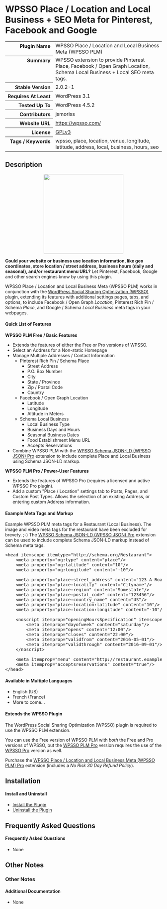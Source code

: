 <h1>WPSSO Place / Location and Local Business + SEO Meta for Pinterest, Facebook and Google</h1>

<table>
<tr><th align="right" valign="top" nowrap>Plugin Name</th><td>WPSSO Place / Location and Local Business Meta (WPSSO PLM)</td></tr>
<tr><th align="right" valign="top" nowrap>Summary</th><td>WPSSO extension to provide Pinterest Place, Facebook / Open Graph Location, Schema Local Business + Local SEO meta tags.</td></tr>
<tr><th align="right" valign="top" nowrap>Stable Version</th><td>2.0.2-1</td></tr>
<tr><th align="right" valign="top" nowrap>Requires At Least</th><td>WordPress 3.1</td></tr>
<tr><th align="right" valign="top" nowrap>Tested Up To</th><td>WordPress 4.5.2</td></tr>
<tr><th align="right" valign="top" nowrap>Contributors</th><td>jsmoriss</td></tr>
<tr><th align="right" valign="top" nowrap>Website URL</th><td><a href="https://wpsso.com/">https://wpsso.com/</a></td></tr>
<tr><th align="right" valign="top" nowrap>License</th><td><a href="http://www.gnu.org/licenses/gpl.txt">GPLv3</a></td></tr>
<tr><th align="right" valign="top" nowrap>Tags / Keywords</th><td>wpsso, place, location, venue, longitude, latitude, address, local, business, hours, seo</td></tr>
</table>

<h2>Description</h2>

<p align="center"><img src="https://surniaulula.github.io/wpsso-plm/assets/icon-256x256.png" width="256" height="256" /></p><p><strong>Could your website or business use location information, like geo coordinates, store location / street address, business hours (daily and seasonal), and/or restaurant menu URL?</strong> Let Pinterest, Facebook, Google and other search engines know by using this plugin.</p>

<p>WPSSO Place / Location and Local Business Meta (WPSSO PLM) works in conjunction with the <a href="https://wordpress.org/plugins/wpsso/">WordPress Social Sharing Optimization (WPSSO)</a> plugin, extending its features with additional settings pages, tabs, and options, to include Facebook / Open Graph <em>Location</em>, Pinterest Rich Pin / Schema <em>Place</em>, and Google / Schema <em>Local Business</em> meta tags in your webpages.</p>

<h4>Quick List of Features</h4>

<p><strong>WPSSO PLM Free / Basic Features</strong></p>

<ul>
<li>Extends the features of either the Free or Pro versions of WPSSO.</li>
<li>Select an Address for a Non-static Homepage</li>
<li>Manage Multiple Addresses / Contact Information

<ul>
<li>Pinterest Rich Pin / Schema Place

<ul>
<li>Street Address</li>
<li>P.O. Box Number</li>
<li>City</li>
<li>State / Province</li>
<li>Zip / Postal Code</li>
<li>Country</li>
</ul></li>
<li>Facebook / Open Graph Location

<ul>
<li>Latitude</li>
<li>Longitude</li>
<li>Altitude in Meters</li>
</ul></li>
<li>Schema Local Business

<ul>
<li>Local Business Type</li>
<li>Business Days and Hours</li>
<li>Seasonal Business Dates</li>
<li>Food Establishment Menu URL</li>
<li>Accepts Reservations</li>
</ul></li>
</ul></li>
<li>Combine WPSSO PLM with the <a href="http://wpsso.com/extend/plugins/wpsso-json/">WPSSO Schema JSON-LD (WPSSO JSON) Pro</a> extension to include complete Place and Local Business using Schema JSON-LD markup.</li>
</ul>

<p><strong>WPSSO PLM Pro / Power-User Features</strong></p>

<ul>
<li>Extends the features of WPSSO Pro (requires a licensed and active WPSSO Pro plugin).</li>
<li>Add a custom "Place / Location" settings tab to Posts, Pages, and Custom Post Types. Allows the selection of an existing Address, or entering custom Address information.</li>
</ul>

<h4>Example Meta Tags and Markup</h4>

<p>Example WPSSO PLM meta tags for a Restaurant (Local Business). The image and video meta tags for the restaurant have been excluded for brevety. ;-) The <a href="http://wpsso.com/extend/plugins/wpsso-json/">WPSSO Schema JSON-LD (WPSSO JSON) Pro</a> extension can be used to include complete Schema JSON-LD markup instead of Schema meta tags.</p>

<pre>
&lt;head itemscope itemtype="http://schema.org/Restaurant"&gt;
    &lt;meta property="og:type" content="place"/&gt;
    &lt;meta property="og:latitude" content="10"/&gt;
    &lt;meta property="og:longitude" content="-10"/&gt;

    &lt;meta property="place:street_address" content="123 A Road"/&gt;
    &lt;meta property="place:locality" content="Cityname"/&gt;
    &lt;meta property="place:region" content="Somestate"/&gt;
    &lt;meta property="place:postal_code" content="123456"/&gt;
    &lt;meta property="place:country_name" content="US"/&gt;
    &lt;meta property="place:location:latitude" content="10"/&gt;
    &lt;meta property="place:location:longitude" content="-10"/&gt;

    &lt;noscript itemprop="openingHoursSpecification" itemscope itemtype="https://schema.org/OpeningHoursSpecification"&gt;
        &lt;meta itemprop="dayofweek" content="saturday"/&gt;
        &lt;meta itemprop="opens" content="12:00"/&gt;
        &lt;meta itemprop="closes" content="22:00"/&gt;
        &lt;meta itemprop="validfrom" content="2016-05-01"/&gt;
        &lt;meta itemprop="validthrough" content="2016-09-01"/&gt;
    &lt;/noscript&gt;

    &lt;meta itemprop="menu" content="http://restaurant.example.com/restaurant-menu.html"/&gt;
    &lt;meta itemprop="acceptsreservations" content="true"/&gt;
&lt;/head&gt;
</pre>

<h4>Available in Multiple Languages</h4>

<ul>
<li>English (US)</li>
<li>French (France)</li>
<li>More to come...</li>
</ul>

<h4>Extends the WPSSO Plugin</h4>

<p>The WordPress Social Sharing Optimization (WPSSO) plugin is required to use the WPSSO PLM extension.</p>

<p>You can use the Free version of WPSSO PLM with <em>both</em> the Free and Pro versions of WPSSO, but the <a href="http://wpsso.com/extend/plugins/wpsso-plm/">WPSSO PLM Pro</a> version requires the use of the <a href="http://wpsso.com/extend/plugins/wpsso/">WPSSO Pro</a> version as well.</p>

<p>Purchase the <a href="http://wpsso.com/extend/plugins/wpsso-plm/">WPSSO Place / Location and Local Business Meta (WPSSO PLM) Pro</a> extension (includes a <em>No Risk 30 Day Refund Policy</em>).</p>


<h2>Installation</h2>

<h4>Install and Uninstall</h4>

<ul>
<li><a href="http://wpsso.com/codex/plugins/wpsso-plm/installation/install-the-plugin/">Install the Plugin</a></li>
<li><a href="http://wpsso.com/codex/plugins/wpsso-plm/installation/uninstall-the-plugin/">Uninstall the Plugin</a></li>
</ul>


<h2>Frequently Asked Questions</h2>

<h4>Frequently Asked Questions</h4>

<ul>
<li>None</li>
</ul>


<h2>Other Notes</h2>

<h3>Other Notes</h3>
<h4>Additional Documentation</h4>

<ul>
<li>None</li>
</ul>

